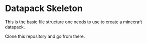# Datapack Skeleton

This is the basic file structure one needs to use to create a minecraft datapack.

Clone this repository and go from there.
